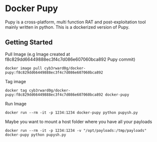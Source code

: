# Docker Pupy

Pupy is a cross-platform, multi function RAT and post-exploitation tool mainly written in python. This is a dockerized version of Pupy.

## Getting Started

Pull Image (e.g Image created at f8c829dd66449888ec3f4c7d086e607060bca892 Pupy commit)

```
docker image pull cyb3rward0g/docker-pupy:f8c829dd66449888ec3f4c7d086e607060bca892
```

Tag image

```
docker tag cyb3rward0g/docker-pupy:f8c829dd66449888ec3f4c7d086e607060bca892 docker-pupy
```

Run Image

```
docker run --rm -it -p 1234:1234 docker-pupy python pupysh.py
```

Maybe you want to mount a host folder where you have all your payloads

```
docker run --rm -it -p 1234:1234 -v "/opt/payloads:/tmp/payloads" docker-pupy python pupysh.py
```
